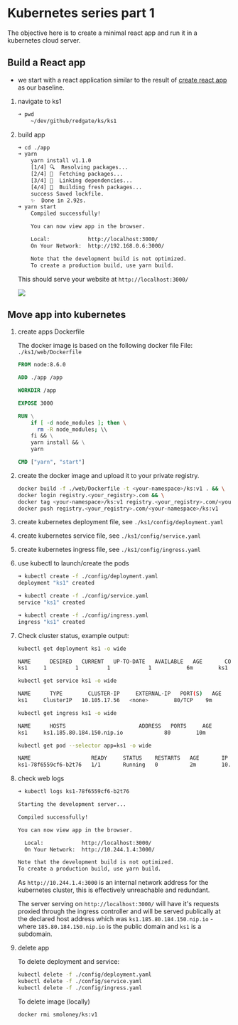 # Kubernetes series part 1

The objective here is to create a minimal react app and run it in a kubernetes cloud server.

## Build a React app

* we start with a react application similar to the result of [create react app](https://github.com/facebookincubator/create-react-app) as our baseline.

1. navigate to ks1

    ```bash
    ➜ pwd
        ~/dev/github/redgate/ks/ks1
    ```

1. build app

    ```bash
    ➜ cd ./app
    ➜ yarn
        yarn install v1.1.0
        [1/4] 🔍  Resolving packages...
        [2/4] 🚚  Fetching packages...
        [3/4] 🔗  Linking dependencies...
        [4/4] 📃  Building fresh packages...
        success Saved lockfile.
        ✨  Done in 2.92s.
    ➜ yarn start
        Compiled successfully!

        You can now view app in the browser.

        Local:            http://localhost:3000/
        On Your Network:  http://192.168.0.6:3000/

        Note that the development build is not optimized.
        To create a production build, use yarn build.
    ```

    This should serve your website at `http://localhost:3000/`

    ![](./images/app.png)

## Move app into kubernetes

1. create apps Dockerfile

    The docker image is based on the following docker file
    File: `./ks1/web/Dockerfile`

    ```dockerfile
    FROM node:8.6.0
    
    ADD ./app /app
    
    WORKDIR /app
    
    EXPOSE 3000
    
    RUN \
        if [ -d node_modules ]; then \
          rm -R node_modules; \\
        fi && \
        yarn install && \
        yarn
    
    CMD ["yarn", "start"]
    ```

2. create the docker image and upload it to your private registry.

    ```bash
    docker build -f ./web/Dockerfile -t <your-namespace>/ks:v1 . && \
    docker login registry.<your_registry>.com && \
    docker tag <your-namespace>/ks:v1 registry.<your_registry>.com/<your-namespace>/ks:v1 && \
    docker push registry.<your_registry>.com/<your-namespace>/ks:v1
    ```

3. create kubernetes deployment file, see `./ks1/config/deployment.yaml`

4. create kubernetes service file, see `./ks1/config/service.yaml`

5. create kubernetes ingress file, see `./ks1/config/ingress.yaml`

6. use kubectl to launch/create the pods

    ```bash
    ➜ kubectl create -f ./config/deployment.yaml
    deployment "ks1" created

    ➜ kubectl create -f ./config/service.yaml
    service "ks1" created
 
    ➜ kubectl create -f ./config/ingress.yaml
    ingress "ks1" created
    ```

7. Check cluster status, example output:

    ```bash
    kubectl get deployment ks1 -o wide
 
    NAME      DESIRED   CURRENT   UP-TO-DATE   AVAILABLE   AGE       CONTAINERS   IMAGES                                   SELECTOR
    ks1     1         1         1            1           6m        ks1        registry.codinghere.com/smoloney/ks:v1   app=ks1
    ```

    ```bash
    kubectl get service ks1 -o wide
 
    NAME      TYPE        CLUSTER-IP     EXTERNAL-IP   PORT(S)   AGE       SELECTOR
    ks1     ClusterIP   10.105.17.56   <none>        80/TCP    9m        app=ks1
    ```

    ```bash
    kubectl get ingress ks1 -o wide
 
    NAME      HOSTS                       ADDRESS   PORTS     AGE
    ks1     ks1.185.80.184.150.nip.io             80        10m
    ```

    ```bash
    kubectl get pod --selector app=ks1 -o wide
 
    NAME                   READY     STATUS    RESTARTS   AGE       IP           NODE
    ks1-78f6559cf6-b2t76   1/1       Running   0          2m        10.244.1.4   kubenow-cluster-node-001
    ```

8. check web logs

    ```bash
    ➜ kubectl logs ks1-78f6559cf6-b2t76
 
    Starting the development server...
    
    Compiled successfully!
    
    You can now view app in the browser.
    
      Local:            http://localhost:3000/
      On Your Network:  http://10.244.1.4:3000/
    
    Note that the development build is not optimized.
    To create a production build, use yarn build.
    ```
    
    As `http://10.244.1.4:3000` is an internal network address for the kubernetes cluster,
    this is effectively unreachable and redundant.
    
    The server serving on `http://localhost:3000/` will have it's requests proxied through
    the ingress controller and will be served publically at the declared host address which 
    was `ks1.185.80.184.150.nip.io` - where `185.80.184.150.nip.io` is the public domain and
    `ks1` is a subdomain. 


9. delete app

    To delete deployment and service:

    ```bash
    kubectl delete -f ./config/deployment.yaml
    kubectl delete -f ./config/service.yaml
    kubectl delete -f ./config/ingress.yaml
    ```

    To delete image (locally)

    ```bash
    docker rmi smoloney/ks:v1
    ```
    
